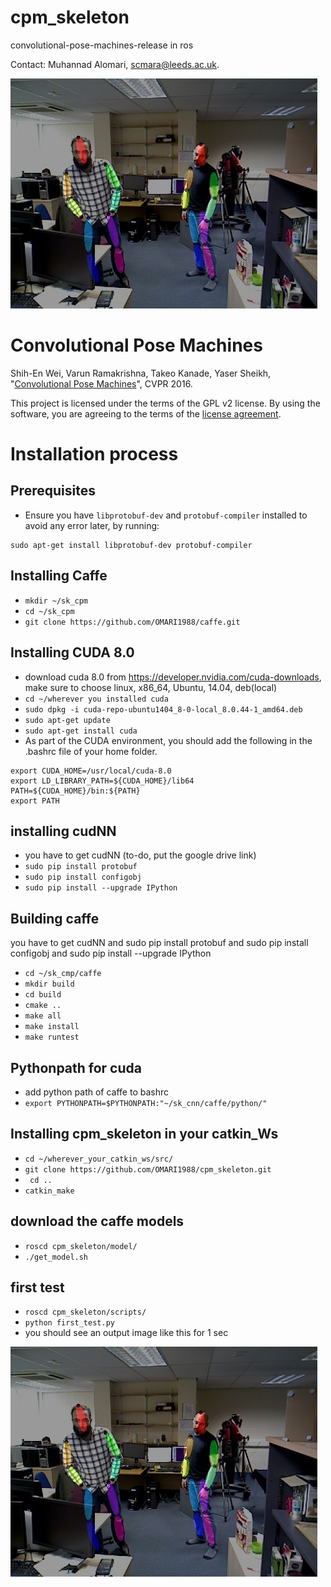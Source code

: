 # cpm_skeleton
convolutional-pose-machines-release in ros

Contact: Muhannad Alomari, scmara@leeds.ac.uk.

![marker](https://raw.githubusercontent.com/OMARI1988/cpm_skeleton/master/data/rgb_00216_results.jpg)

# Convolutional Pose Machines
Shih-En Wei, Varun Ramakrishna, Takeo Kanade, Yaser Sheikh, "[Convolutional Pose Machines](http://arxiv.org/abs/1602.00134)", CVPR 2016.

This project is licensed under the terms of the GPL v2 license. By using the software, you are agreeing to the terms of the [license agreement](https://github.com/shihenw/convolutional-pose-machines-release/blob/master/LICENSE.md).

# Installation process
## Prerequisites
- Ensure you have `libprotobuf-dev` and `protobuf-compiler` installed to avoid any error later, by running:
```
sudo apt-get install libprotobuf-dev protobuf-compiler
```

## Installing Caffe
- `mkdir ~/sk_cpm`
- `cd ~/sk_cpm`
- `git clone https://github.com/OMARI1988/caffe.git`

## Installing CUDA 8.0
- download cuda 8.0 from https://developer.nvidia.com/cuda-downloads, make sure to choose linux, x86_64, Ubuntu, 14.04, deb(local)
- `cd ~/wherever you installed cuda`
- `sudo dpkg -i cuda-repo-ubuntu1404_8-0-local_8.0.44-1_amd64.deb`
- `sudo apt-get update`
- `sudo apt-get install cuda`
- As part of the CUDA environment, you should add the following in the .bashrc file of your home folder.
```
export CUDA_HOME=/usr/local/cuda-8.0 
export LD_LIBRARY_PATH=${CUDA_HOME}/lib64 
PATH=${CUDA_HOME}/bin:${PATH} 
export PATH
```

## installing cudNN
- you have to get cudNN (to-do, put the google drive link)
- `sudo pip install protobuf`
- `sudo pip install configobj`
- `sudo pip install --upgrade IPython`

## Building caffe
you have to get cudNN and sudo pip install protobuf and sudo pip install configobj and sudo pip install --upgrade IPython

- `cd ~/sk_cmp/caffe`
- `mkdir build`
- `cd build`
- `cmake ..`
- `make all`
- `make install`
- `make runtest`

## Pythonpath for cuda
- add python path of caffe to bashrc
- `export PYTHONPATH=$PYTHONPATH:"~/sk_cnn/caffe/python/"`

## Installing cpm_skeleton in your catkin_Ws
- `cd ~/wherever_your_catkin_ws/src/`
- `git clone https://github.com/OMARI1988/cpm_skeleton.git`
- ` cd ..`
- `catkin_make`

## download the caffe models
- `roscd cpm_skeleton/model/`
- `./get_model.sh`

## first test
- `roscd cpm_skeleton/scripts/`
- `python first_test.py`
- you should see an output image like this for 1 sec

![marker](https://raw.githubusercontent.com/OMARI1988/cpm_skeleton/master/data/rgb_00216_results.jpg)
